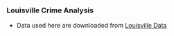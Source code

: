 ### Louisville Crime Analysis

- Data used here are downloaded from [Louisville Data](https://data.louisvilleky.gov/dataset/crime-data)